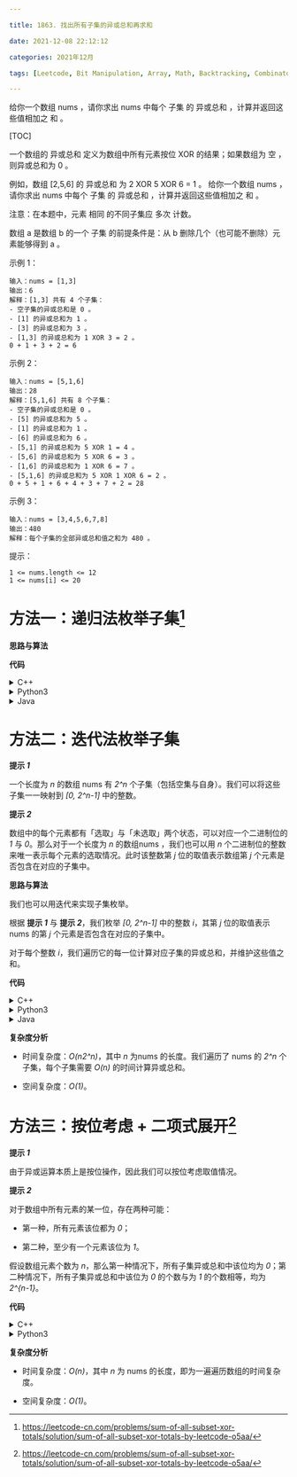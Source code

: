 ```yaml
---

title: 1863. 找出所有子集的异或总和再求和

date: 2021-12-08 22:12:12

categories: 2021年12月

tags: [Leetcode, Bit Manipulation, Array, Math, Backtracking, Combinatorics]

---
```


给你一个数组 nums ，请你求出 nums 中每个 子集 的 异或总和 ，计算并返回这些值相加之 和 。

<!-- more -->


[TOC]

一个数组的 异或总和 定义为数组中所有元素按位 XOR 的结果；如果数组为 空 ，则异或总和为 0 。

例如，数组 [2,5,6] 的 异或总和 为 2 XOR 5 XOR 6 = 1 。
给你一个数组 nums ，请你求出 nums 中每个 子集 的 异或总和 ，计算并返回这些值相加之 和 。

注意：在本题中，元素 相同 的不同子集应 多次 计数。

数组 a 是数组 b 的一个 子集 的前提条件是：从 b 删除几个（也可能不删除）元素能够得到 a 。



示例 1：
    
    输入：nums = [1,3]
    输出：6
    解释：[1,3] 共有 4 个子集：
    - 空子集的异或总和是 0 。
    - [1] 的异或总和为 1 。
    - [3] 的异或总和为 3 。
    - [1,3] 的异或总和为 1 XOR 3 = 2 。
    0 + 1 + 3 + 2 = 6
示例 2：
    
    输入：nums = [5,1,6]
    输出：28
    解释：[5,1,6] 共有 8 个子集：
    - 空子集的异或总和是 0 。
    - [5] 的异或总和为 5 。
    - [1] 的异或总和为 1 。
    - [6] 的异或总和为 6 。
    - [5,1] 的异或总和为 5 XOR 1 = 4 。
    - [5,6] 的异或总和为 5 XOR 6 = 3 。
    - [1,6] 的异或总和为 1 XOR 6 = 7 。
    - [5,1,6] 的异或总和为 5 XOR 1 XOR 6 = 2 。
    0 + 5 + 1 + 6 + 4 + 3 + 7 + 2 = 28
示例 3：
    
    输入：nums = [3,4,5,6,7,8]
    输出：480
    解释：每个子集的全部异或总和值之和为 480 。


提示：
    
    1 <= nums.length <= 12
    1 <= nums[i] <= 20

# 方法一：递归法枚举子集[^1]

**思路与算法**


**代码**

<details>
    <summary>C++</summary>
    
```C++ [sol1-C++]
class Solution {
public:
    int res;
    int n;
    
    void dfs(int val, int idx, vector<int>& nums){
        if (idx == n){
            // 终止递归
            res += val;
            return;
        }
        // 考虑选择当前数字
        dfs(val ^ nums[idx], idx + 1, nums);
        // 考虑不选择当前数字
        dfs(val, idx + 1, nums);
    }
    
    int subsetXORSum(vector<int>& nums) {
        res = 0;
        n = nums.size();
        dfs(0, 0, nums);
        return res;
    }
};
```

</details>
<details>
    <summary>Python3</summary>
    
```Python [sol1-Python3]
class Solution:
    def subsetXORSum(self, nums: List[int]) -> int:
        res = 0
        n = len(nums)
        def dfs(val, idx):
            nonlocal res
            if idx == n:
                # 终止递归
                res += val
                return
            # 考虑选择当前数字
            dfs(val ^ nums[idx], idx + 1)
            # 考虑不选择当前数字
            dfs(val, idx + 1)
        
        dfs(0, 0)
        return res
```

</details>


<details>
    <summary>Java</summary>
    
```Java [sol1-Java]
class Solution {
    public int res = 0;
    public int n = 0;

    public void dfs(int val, int idx, int[] nums) {
        if (idx == n) {
            res += val;
            return;
        }
        dfs(val ^ nums[idx], idx + 1, nums);
        dfs(val, idx + 1, nums);
    }
    public int subsetXORSum(int[] nums) {
        res = 0;
        n = nums.length;
        dfs(0, 0, nums);
        return res;
    }
}
```

</details>

# 方法二：迭代法枚举子集

**提示 *1***

一个长度为 *n* 的数组 nums  有 *2^n* 个子集（包括空集与自身）。我们可以将这些子集一一映射到 *[0, 2^n-1]* 中的整数。

**提示 *2***

数组中的每个元素都有「选取」与「未选取」两个状态，可以对应一个二进制位的 *1* 与 *0*。那么对于一个长度为 *n* 的数组nums ，我们也可以用 *n* 个二进制位的整数来唯一表示每个元素的选取情况。此时该整数第 *j* 位的取值表示数组第 *j* 个元素是否包含在对应的子集中。

**思路与算法**

我们也可以用迭代来实现子集枚举。

根据 **提示 *1*** 与 **提示 *2***，我们枚举 *[0, 2^n-1]* 中的整数 *i*，其第 *j* 位的取值表示nums 的第 *j* 个元素是否包含在对应的子集中。

对于每个整数 *i*，我们遍历它的每一位计算对应子集的异或总和，并维护这些值之和。


**代码**

<details>
    <summary>C++</summary>
    
```C++ [sol2-C++]
class Solution {
public:
    int subsetXORSum(vector<int>& nums) {
        int res = 0;
        int n = nums.size();
        for (int i = 0; i < (1 << n); ++i){   // 遍历所有子集
            int tmp = 0;
            for (int j = 0; j < n; ++j){   // 遍历每个元素
                if (i & (1 << j)){
                    tmp ^= nums[j];
                }
            }
            res += tmp;
        }
        return res;
    }
};
```
</details>
<details>
    <summary>Python3</summary>
    
```Python [sol2-Python3]
class Solution:
    def subsetXORSum(self, nums: List[int]) -> int:
        res = 0
        n = len(nums)
        for i in range(1 << n):   # 遍历所有子集
            tmp = 0
            for j in range(n):   # 遍历每个元素
                if i & (1 << j):
                    tmp ^= nums[j]
            res += tmp
        return res
```
</details>

<details>
    <summary>Java</summary>
    
```Java [sol1-Java]

class Solution {
    public int subsetXORSum(int[] nums) {
        int res = 0;
        for (int i = 0; i < (1 << nums.length); i++) {
            int val = 0;
            for (int j = 0; j < nums.length; j++) {
                if (((i >> j) & 1 )!= 0) {
                    val ^= nums[j];
                }
            }
            res += val;
        }
        return res;
    }
}

```
</details>

**复杂度分析**

- 时间复杂度：*O(n2^n)*，其中 *n* 为nums 的长度。我们遍历了 nums 的 *2^n* 个子集，每个子集需要 *O(n)* 的时间计算异或总和。

- 空间复杂度：*O(1)*。


# 方法三：按位考虑 + 二项式展开[^1]

**提示 *1***

由于异或运算本质上是按位操作，因此我们可以按位考虑取值情况。

**提示 *2***

对于数组中所有元素的某一位，存在两种可能：

- 第一种，所有元素该位都为 *0*；

- 第二种，至少有一个元素该位为 *1*。

假设数组元素个数为 *n*，那么第一种情况下，所有子集异或总和中该位均为 *0*；第二种情况下，所有子集异或总和中该位为 *0* 的个数与为 *1* 的个数相等，均为 *2^{n-1}*。


**代码**

<details>
    <summary>C++</summary>
    
```C++ [sol3-C++]
class Solution {
public:
    int subsetXORSum(vector<int>& nums) {
        int res = 0;
        int n = nums.size();
        for (auto num: nums){
            res |= num;
        }
        return res << (n - 1);
    }
};
```
</details>
<details>
    <summary>Python3</summary>
    
```Python [sol3-Python3]
class Solution:
    def subsetXORSum(self, nums: List[int]) -> int:
        res = 0
        n = len(nums)
        for num in nums:
            res |= num
        return res << (n - 1)
```
</details>

**复杂度分析**

- 时间复杂度：*O(n)*，其中 *n* 为 nums 的长度，即为一遍遍历数组的时间复杂度。

- 空间复杂度：*O(1)*。

[^1]:https://leetcode-cn.com/problems/sum-of-all-subset-xor-totals/solution/sum-of-all-subset-xor-totals-by-leetcode-o5aa/